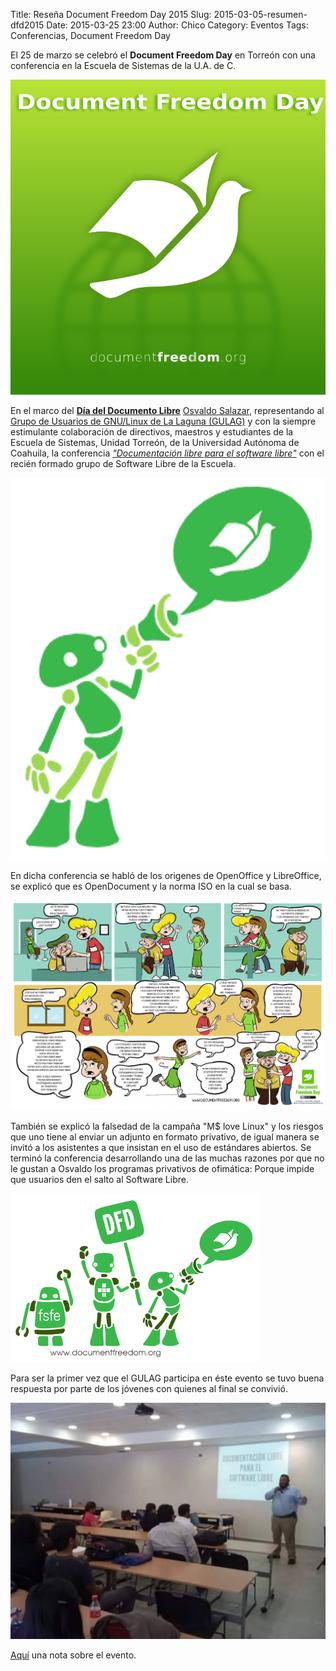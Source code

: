 Title: Reseña Document Freedom Day 2015
Slug: 2015-03-05-resumen-dfd2015
Date: 2015-03-25 23:00
Author: Chico
Category: Eventos
Tags: Conferencias, Document Freedom Day


El 25 de marzo se celebró el __Document Freedom Day__ en Torreón con una conferencia en la Escuela de Sistemas de la U.A. de C.

<img class="img-fluid" src="2015-03-25-Resumen-DFD2015/LogoDFD.png" alt="LogoDFD">

En el marco del [__Día del Documento Libre__](http://documentfreedom.org/index.es.html) [Osvaldo Salazar](http://salazarysanchez.movimientolibre.com/), representando al [Grupo de Usuarios de GNU/Linux de La Laguna (GULAG)](http://www.gulag.org.mx/) y con la siempre estimulante colaboración de directivos, maestros y estudiantes de la Escuela de Sistemas, Unidad Torreón, de la Universidad Autónoma de Coahuila, la conferencia [_"Documentación libre para el software libre"_](http://documentfreedom.org/events/index.es.html) con el recién formado grupo de Software Libre de la Escuela.

<img class="img-fluid" src="2015-03-22-DFD2015/DFD-01.png" alt="DFD">

En dicha conferencia se habló de los origenes de OpenOffice y LibreOffice, se explicó que es OpenDocument y la norma ISO en la cual se basa.

<img class="img-fluid" src="2015-03-25-Resumen-DFD2015/cartoon-es.png" alt="DFD Cartoon">

También se explicó la falsedad de la campaña "M$ love Linux" y los riesgos que uno tiene al enviar un adjunto en formato privativo, de igual manera se invitó a los asistentes a que insistan en el uso de estándares abiertos. Se terminó la conferencia desarrollando una de las muchas razones por que no le gustan a Osvaldo los programas privativos de ofimática: Porque impide que usuarios den el salto al Software Libre.

<img class="img-fluid" src="2015-03-25-Resumen-DFD2015/DFD2015-robots-400px.png" alt="Robots">

Para ser la primer vez que el GULAG participa en éste evento se tuvo buena respuesta por parte de los jóvenes con quienes al final se convivió.

<img class="img-fluid" src="2015-03-25-Resumen-DFD2015/01.jpg" alt="Robots">

[Aquí](https://meganoticias.mx/tu-ciudad/torreon/ultimo-minuto/item/69187-celebran-con-conferencia-tematica-el-dia-del-documento-libre-este-25-de-marzo.html) una nota sobre el evento.
